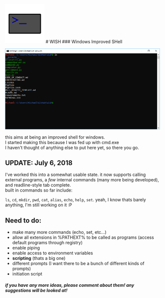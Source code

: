 <img src="https://raw.githubusercontent.com/Michael78912/wish/master/img/ico.png" alt="icon" width=128 height=128/>
# WISH
### Windows Improved SHell

![LS command](https://raw.githubusercontent.com/Michael78912/wish/master/img/ls.PNG)

this aims at being an improved shell for windows.  
I started making this because I was fed up with cmd.exe  
I haven't thought of anything else to put here yet, so there you go.  

## UPDATE:  July 6, 2018
I've worked this into a somewhat usable state. it now supports calling external programs, a _few_ internal commands (many more being developed), and readline-style tab complete.  
built in commands so far include:

`ls`, `cd`, `mkdir`, `pwd`, `cat`, `alias`, `echo`, `help`, `set`. yeah, I know thats barely anything, I'm still working on it :P  

## Need to do:
- make many more commands (echo, set, etc...)
- allow all extensions in %PATHEXT% to be called as programs (access default programs through registry)
- enable piping
- enable access to environment variables
- **scripting** (thats a big one)
- different prompts (I want there to be a bunch of different kinds of prompts)
- initiation script

#### *if you have any more ideas, please comment about them! any suggestions will be looked at!*
